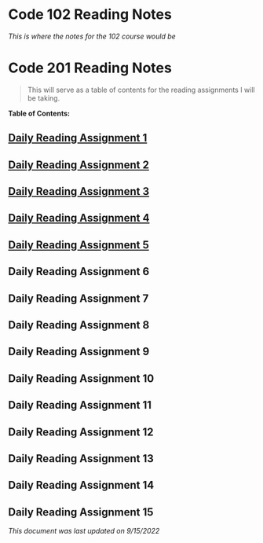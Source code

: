 # Code 102 Reading Notes
*This is where the notes for the 102 course would be*
# Code 201 Reading Notes

>This will serve as a table of contents for the reading assignments I will be taking. 

**Table of Contents:**

## [Daily Reading Assignment 1](https://tm-lbenson.github.io/reading-notes/read-01)

## [Daily Reading Assignment 2](https://tm-lbenson.github.io/reading-notes/read-02)

## [Daily Reading Assignment 3](https://tm-lbenson.github.io/reading-notes/read-03)

## [Daily Reading Assignment 4](https://tm-lbenson.github.io/reading-notes/read-04)

## [Daily Reading Assignment 5](https://tm-lbenson.github.io/reading-notes/read-05)

## Daily Reading Assignment 6

## Daily Reading Assignment 7

## Daily Reading Assignment 8

## Daily Reading Assignment 9

## Daily Reading Assignment 10

## Daily Reading Assignment 11

## Daily Reading Assignment 12

## Daily Reading Assignment 13

## Daily Reading Assignment 14

## Daily Reading Assignment 15

*This document was last updated on 9/15/2022*
